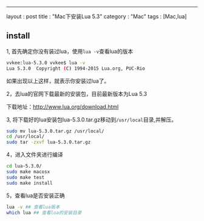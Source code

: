 ---
layout : post
title : "Mac下安装Lua 5.3"
category : "Mac"
tags : [Mac,lua]

## install

1, 首先确定你没有装过lua，使用`lua -v`查看lua的版本

```sh
vvkee:lua-5.3.0 vvkee$ lua -v
Lua 5.3.0  Copyright (C) 1994-2015 Lua.org, PUC-Rio
```
如果出现以上这样，就表示你安装过lua了。

2，去lua的官网下载最新的安装包，目前最新版本为Lua 5.3

下载地址：<http://www.lua.org/download.html>

3, 将下载好的lua安装包lua-5.3.0.tar.gz移动到`/usr/local`目录,并解压。

```sh
sudo mv lua-5.3.0.tar.gz /usr/local/
cd /usr/local/
sudo tar -zxvf lua-5.3.0.tar.gz
```

4，进入文件夹进行编译

```sh
cd lua-5.3.0/
sudo make macosx
sudo make test
sudo make install
```

5，查看lua是否安装正确

```sh
lua -v ## 查看lua版本
which lua ## 查看lua的安装目录
```
